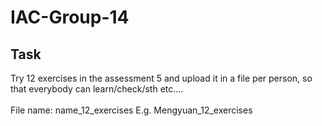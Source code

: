 # IAC-Group-14
## Task
Try 12 exercises in the assessment 5 and upload it in a file per person, so that everybody can learn/check/sth etc.... 
\
\
File name: name_12_exercises   E.g. Mengyuan_12_exercises
